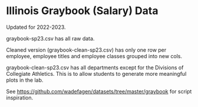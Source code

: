 # Illinois Graybook (Salary) Data

Updated for 2022-2023. 

graybook-sp23.csv has all raw data.

Cleaned version (graybook-clean-sp23.csv) has only one row per employee, employee titles and employee classes grouped into new cols. 

graybook-clean-sp23.csv has all departments except for the Divisions of Collegiate Athletics. This is to allow students to generate more meaningful plots in the lab. 

See https://github.com/wadefagen/datasets/tree/master/graybook for script inspiration.
